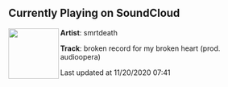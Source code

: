 ## Currently Playing on SoundCloud

[<img align="left" width="100" src="https://i1.sndcdn.com/artworks-000459113922-cyvh6k-t50x50.jpg">](https://soundcloud.com/smrtdeath/broken-record-for-my-broken-heart?in=smrtdeath/sets/well-be-alright-1)

**Artist**: smrtdeath 

**Track**: broken record for my broken heart (prod. audioopera)

Last updated at 11/20/2020 07:41
